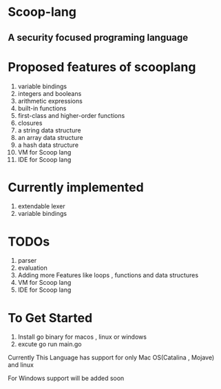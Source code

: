 # Scoop-lang
## A security focused programing language 

# Proposed features of scooplang 
1. variable bindings
2. integers and booleans
3. arithmetic expressions
4. built-in functions
5. first-class and higher-order functions
6. closures
7. a string data structure
8. an array data structure
9. a hash data structure
10. VM for Scoop lang
11. IDE for Scoop lang

# Currently implemented 
1. extendable lexer
2. variable bindings

# TODOs
1. parser
2. evaluation
3. Adding more Features like loops , functions and data structures
4. VM for Scoop lang
5. IDE for Scoop lang 

# To Get Started
1. Install go binary for macos , linux or windows
2. excute go run main.go

Currently This Language has support for only Mac OS(Catalina , Mojave) and linux

For Windows support will be added soon
